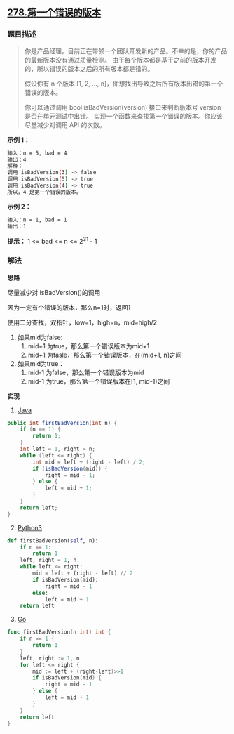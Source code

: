 ## [278.第一个错误的版本](https://leetcode-cn.com/problems/first-bad-version/)

### 题目描述
> 你是产品经理，目前正在带领一个团队开发新的产品。不幸的是，你的产品的最新版本没有通过质量检测。
> 由于每个版本都是基于之前的版本开发的，所以错误的版本之后的所有版本都是错的。
>
> 假设你有 n 个版本 [1, 2, ..., n]，你想找出导致之后所有版本出错的第一个错误的版本。
>
> 你可以通过调用 bool isBadVersion(version) 接口来判断版本号 version 是否在单元测试中出错。
> 实现一个函数来查找第一个错误的版本。你应该尽量减少对调用 API 的次数。


**示例 1：**
```sh
输入：n = 5, bad = 4
输出：4
解释：
调用 isBadVersion(3) -> false
调用 isBadVersion(5) -> true
调用 isBadVersion(4) -> true
所以，4 是第一个错误的版本。
```

**示例 2：**
```sh
输入：n = 1, bad = 1
输出：1
```

**提示：**
1 <= bad <= n <= 2<sup>31</sup> - 1

### 解法
**思路**

尽量减少对 isBadVersion()的调用

因为一定有个错误的版本，那么n=1时，返回1

使用二分查找，双指针，low=1，high=n，mid=high/2

1. 如果mid为false:
    1. mid+1 为true，那么第一个错误版本为mid+1
    2. mid+1 为fasle，那么第一个错误版本，在(mid+1, n]之间
2. 如果mid为true：
    1. mid-1 为false，那么第一个错误版本为mid
    2. mid-1 为true，那么第一个错误版本在[1, mid-1)之间

**实现**


1. [Java](./Solution.java)
```java
public int firstBadVersion(int n) {
    if (n == 1) {
        return 1;
    }
    int left = 1, right = n;
    while (left <= right) {
        int mid = left + (right - left) / 2;
        if (isBadVersion(mid)) {
            right = mid - 1;
        } else {
            left = mid + 1;
        }
    }
    return left;
}
```

2. [Python3](./solution.py)
```python
def firstBadVersion(self, n):
    if n == 1:
        return 1
    left, right = 1, n
    while left <= right:
        mid = left + (right - left) // 2
        if isBadVersion(mid):
            right = mid - 1
        else:
            left = mid + 1
    return left
```

3. [Go](./solution.go)
```go
func firstBadVersion(n int) int {
	if n == 1 {
		return 1
	}
	left, right := 1, n
	for left <= right {
		mid := left + (right-left)>>1
		if isBadVersion(mid) {
			right = mid - 1
		} else {
			left = mid + 1
		}
	}
	return left
}
```

